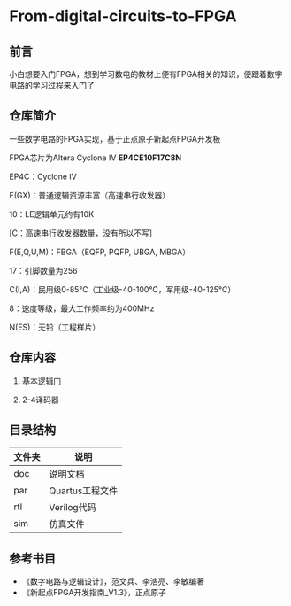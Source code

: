 # From-digital-circuits-to-FPGA

## 前言

小白想要入门FPGA，想到学习数电的教材上便有FPGA相关的知识，便跟着数字电路的学习过程来入门了


## 仓库简介

一些数字电路的FPGA实现，基于正点原子新起点FPGA开发板

FPGA芯片为Altera Cyclone IV **EP4CE10F17C8N**

EP4C：Cyclone IV

E(GX)：普通逻辑资源丰富（高速串行收发器）

10：LE逻辑单元约有10K

[C：高速串行收发器数量，没有所以不写]

F(E,Q,U,M)：FBGA（EQFP, PQFP, UBGA, MBGA）

17：引脚数量为256

C(I,A)：民用级0-85℃（工业级-40-100℃，军用级-40-125℃）

8：速度等级，最大工作频率约为400MHz

N(ES)：无铅（工程样片）


## 仓库内容

1. 基本逻辑门

2. 2-4译码器


## 目录结构

|文件夹|说明|
|-|-|
|doc|说明文档|
|par|Quartus工程文件|
|rtl|Verilog代码|
|sim|仿真文件|


## 参考书目

* 《数字电路与逻辑设计》，范文兵、李浩亮、李敏编著
* 《新起点FPGA开发指南_V1.3》，正点原子
